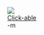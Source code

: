 <p><img src="http://www.modus-tollens.com/images/Keita/week1/www-Thumbnails/1.jpg" /><br />
<a href="http://www.modus-tollens.com/images/Keita/week1/week1.html">Click-able</a><br />
-m
</p>